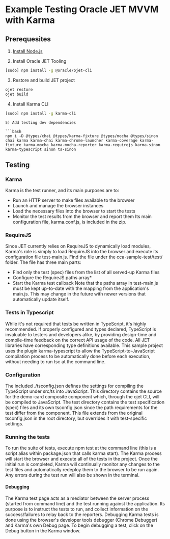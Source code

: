 # Example Testing Oracle JET MVVM with Karma

## Prerequesites
1) [Install Node.js](https://docs.oracle.com/en/middleware/developer-tools/jet/10/develop/choose-development-environment-oracle-jet.html#GUID-2B7F94A4-0699-47B6-96A9-C6E94B1BCF10)

2) Install Oracle JET Tooling

```bash
[sudo] npm install -g @oracle/ojet-cli
```
3) Restore and build JET project

```bash
ojet restore
ojet build
```
4) Install Karma CLI

```bash
[sudo] npm install -g karma-cli
```

```
5) Add testing dev dependencies

```bash
npm i -D @types/chai @types/karma-fixture @types/mocha @types/sinon chai karma karma-chai karma-chrome-launcher karma-coverage karma-fixture karma-mocha karma-mocha-reporter karma-requirejs karma-sinon karma-typescript sinon ts-sinon
```

## Testing
### Karma
Karma is the test runner, and its main purposes are to:
- Run an HTTP server to make files available to the browser
- Launch and manage the browser instances
- Load the necessary files into the browser to start the tests
- Monitor the test results from the browser and report them
Its main configuration file, karma.conf.js, is included in the zip.
### RequireJS
Since JET currently relies on RequireJS to dynamically load modules, Karma's role is simply to load RequireJS into the browser and execute its configuration file test-main.js. Find the file under the cca-sample-test/test/ folder. The file has three main parts:
- Find only the test (spec) files from the list of all served-up Karma files
- Configure the RequireJS paths array*
- Start the Karma test callback
Note that the paths array in test-main.js must be kept up-to-date with the mapping from the application's main.js. This may change in the future with newer versions that automatically update itself.
### Tests in Typescript
While it's not required that tests be written in TypeScript, it's highly recommended. If properly configured and types declared, TypeScript is invaluable to testers and developers alike, by providing design-time and compile-time feedback on the correct API usage of the code. All JET libraries have corresponding type definitions available.
This sample project uses the plugin karma-typescript to allow the TypeScript-to-JavaScript compilation process to be automatically done before each execution, without needing to run tsc at the command line.
### Configuration
The included ./tsconfig.json defines the settings for compiling the TypeScript under src/ts into JavaScript. This directory contains the source for the demo-card composite component which, through the ojet CLI, will be compiled to JavaScript.
The test directory contains the test specification (spec) files and its own tsconfig.json since the path requirements for the test differ from the component. This file extends from the original tsconfig.json in the root directory, but overrides it with test-specific settings.
### Running the tests
To run the suite of tests, execute npm test at the command line (this is a script alias within package.json that calls karma start). The Karma process will start the browser and execute all of the tests in the project. Once the initial run is completed, Karma will continually monitor any changes to the test files and automatically redeploy them to the browser to be run again. Any errors during the test run will also be shown in the terminal.
#### Debugging
The Karma test page acts as a mediator between the server process (started from command line) and the test running against the application. Its purpose is to instruct the tests to run, and collect information on the success/failures to relay back to the reporters.
Debugging Karma tests is done using the browser's developer tools debugger (Chrome Debugger) and Karma's own Debug page. To begin debugging a test, click on the Debug button in the Karma window.